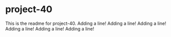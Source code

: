 # project-40

This is the readme for project-40.
Adding a line!
Adding a line!
Adding a line!
Adding a line!
Adding a line!
Adding a line!
